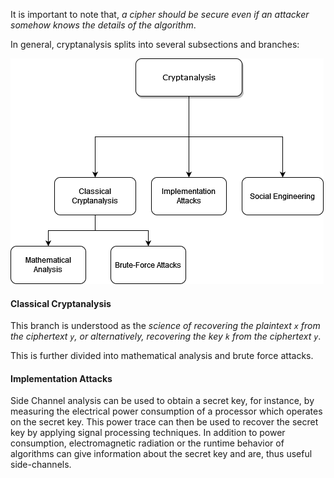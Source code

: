 It is important to note that, _a cipher should be secure even if an attacker somehow knows the details of the algorithm_.

In general, cryptanalysis splits into several subsections and branches:

![Cryptanalysis Overview](assets/cryptanalysis-overview.png)


#### Classical Cryptanalysis
This branch is understood as the _science of recovering the plaintext ` x ` from the ciphertext ` y `, or alternatively, recovering the key ` k ` from the ciphertext ` y `_.

This is further divided into mathematical analysis and brute force attacks.

#### Implementation Attacks
Side Channel analysis can be used to obtain a secret key, for instance, by measuring the electrical power consumption of a processor which operates on the secret key. This power trace can then be used to recover the secret key by applying signal processing techniques. In addition to power consumption, electromagnetic radiation or the runtime behavior of algorithms can give information about the secret key and are, thus useful side-channels.

